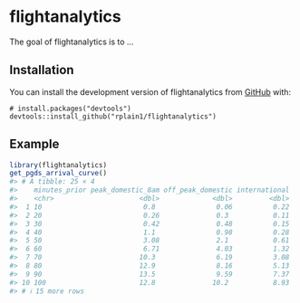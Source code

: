 
<!-- README.md is generated from README.Rmd. Please edit that file -->

# flightanalytics

<!-- badges: start -->
<!-- badges: end -->

The goal of flightanalytics is to …

## Installation

You can install the development version of flightanalytics from
[GitHub](https://github.com/) with:

    # install.packages("devtools")
    devtools::install_github("rplain1/flightanalytics")

## Example

``` r
library(flightanalytics)
get_pgds_arrival_curve()
#> # A tibble: 25 × 4
#>    minutes_prior peak_domestic_8am off_peak_domestic international
#>    <chr>                     <dbl>             <dbl>         <dbl>
#>  1 10                         0.8               0.06          0.22
#>  2 20                         0.26              0.3           0.11
#>  3 30                         0.42              0.48          0.15
#>  4 40                         1.1               0.98          0.28
#>  5 50                         3.08              2.1           0.61
#>  6 60                         6.71              4.03          1.32
#>  7 70                        10.3               6.19          3.08
#>  8 80                        12.9               8.16          5.13
#>  9 90                        13.5               9.59          7.37
#> 10 100                       12.8              10.2           8.93
#> # ℹ 15 more rows
```
